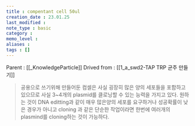 ```yaml
---
title : compentant cell 50ul
creation_date : 23.01.25
last_modified :
note_type : basic
category :
memo_level :
aliases : 
tags : []
---
```


Parent : [[_KnowledgeParticle]]
Drived from : [[1_a_swd2-TAP TRP 균주 만들기]]

> 공용으로 쓰기위해 만들어둔 컴셀은 사실 굉장히 많은 양의 세포들을 포함하고 있으므로 사실 3~4개의 plasmid를 클로닝할 수 있는 능력을 가지고 있다.
> 원하는 것이 DNA editting과 같이 매우 많은양의 세포를 요구하거나 성공확률이 낮은 경우가 아니고 cloning 과 같은 단순한 작업이라면 한번에 여러개의 plasmind를 cloning하는 것이 가능하다.
